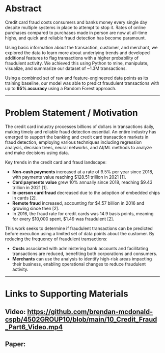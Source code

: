 # Abstract

Credit card fraud costs consumers and banks money every single day despite multiple systems in place to attempt to stop it. Rates of online purchases compared to purchases made in person are now at all-time highs, and quick and reliable fraud detection has become paramount. 

Using basic information about the transaction, customer, and merchant, we explored the data to learn more about underlying trends and developed additional features to flag transactions with a higher probability of fraudulent activity. We achieved this using Python to mine, manipulate, visualize, and summarize our dataset of ~1.3M transactions.

Using a combined set of raw and feature-engineered data points as its training baseline, our model was able to predict fraudulent transactions with up to **95% accuracy** using a Random Forest approach.

---

# Problem Statement / Motivation

The credit card industry processes billions of dollars in transactions daily, making timely and reliable fraud detection essential. An entire industry has emerged to support the banking and credit card transaction markets in fraud detection, employing various techniques including regression analysis, decision trees, neural networks, and AI/ML methods to analyze and make decisions using data.

Key trends in the credit card and fraud landscape:

- **Non-cash payments** increased at a rate of 9.5% per year since 2018, with payments value reaching $128.51 trillion in 2021 [1].
- **Card payments value** grew 10% annually since 2018, reaching $9.43 trillion in 2021 [1].
- **In-person card fraud** decreased due to the adoption of embedded chips in cards [2].
- **Remote fraud** increased, accounting for $4.57 billion in 2016 and growing since then [2].
- In 2016, the fraud rate for credit cards was 14.9 basis points, meaning for every $10,000 spent, $1.49 was fraudulent [2].

This work seeks to determine if fraudulent transactions can be predicted before execution using a limited set of data points about the customer. By reducing the frequency of fraudulent transactions:

- **Costs** associated with administering bank accounts and facilitating transactions are reduced, benefiting both corporations and consumers.
- **Merchants** can use the analysis to identify high-risk areas impacting their business, enabling operational changes to reduce fraudulent activity.

---

# Links to Supporting Materials

## Video: https://github.com/brendan-mcdonald-cspb/4502GROUP10/blob/main/10_Credit_Fraud_Part6_Video.mp4
## Paper: 

